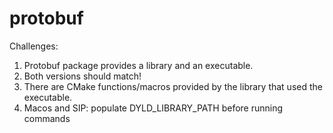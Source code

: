 protobuf
========

Challenges:
 1. Protobuf package provides a library and an executable.
 1. Both versions should match!
 1. There are CMake functions/macros provided by the library that used the executable.
 1. Macos and SIP: populate DYLD_LIBRARY_PATH before running commands
